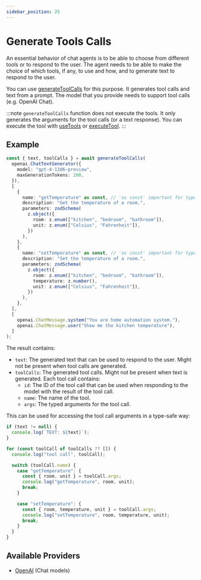 ```yaml
---
sidebar_position: 25
---
```


# Generate Tools Calls

An essential behavior of chat agents is to be able to choose from different tools or to respond to the user. The agent needs to be able to make the choice of which tools, if any, to use and how, and to generate text to respond to the user.

You can use [generateToolCalls](/api/modules/#generateToolCalls) for this purpose. It generates tool calls and text from a prompt. The model that you provide needs to support tool calls (e.g. OpenAI Chat).

:::note
`generateToolCalls` function does not execute the tools.
It only generates the arguments for the tool calls (or a text response).
You can execute the tool with [useTools](/guide/tools/use-tools) or [executeTool](/guide/tools/execute-tool).
:::

## Example

```ts
const { text, toolCalls } = await generateToolCalls(
  openai.ChatTextGenerator({
    model: "gpt-4-1106-preview",
    maxGenerationTokens: 200,
  }),
  [
    {
      name: "getTemperature" as const, // 'as const' important for type inference
      description: "Get the temperature of a room.",
      parameters: zodSchema(
        z.object({
          room: z.enum(["kitchen", "bedroom", "bathroom"]),
          unit: z.enum(["Celsius", "Fahrenheit"]),
        })
      ),
    },
    {
      name: "setTemperature" as const, // 'as const' important for type inference
      description: "Set the temperature of a room.",
      parameters: zodSchema(
        z.object({
          room: z.enum(["kitchen", "bedroom", "bathroom"]),
          temperature: z.number(),
          unit: z.enum(["Celsius", "Fahrenheit"]),
        })
      ),
    },
  ],
  [
    openai.ChatMessage.system("You are home automation system."),
    openai.ChatMessage.user("Show me the kitchen temperature"),
  ]
);
```

The result contains:

- `text`: The generated text that can be used to respond to the user. Might not be present when tool calls are generated.
- `toolCalls`: The generated tool calls. Might not be present when text is generated. Each tool call contains:
  - `id`: The ID of the tool call that can be used when responding to the model with the result of the tool call.
  - `name`: The name of the tool.
  - `args`: The typed arguments for the tool call.

This can be used for accessing the tool call arguments in a type-safe way:

```ts
if (text != null) {
  console.log(`TEXT: ${text}`);
}

for (const toolCall of toolCalls ?? []) {
  console.log("tool call", toolCall);

  switch (toolCall.name) {
    case "getTemperature": {
      const { room, unit } = toolCall.args;
      console.log("getTemperature", room, unit);
      break;
    }

    case "setTemperature": {
      const { room, temperature, unit } = toolCall.args;
      console.log("setTemperature", room, temperature, unit);
      break;
    }
  }
}
```

## Available Providers

- [OpenAI](/integration/model-provider/openai) (Chat models)
